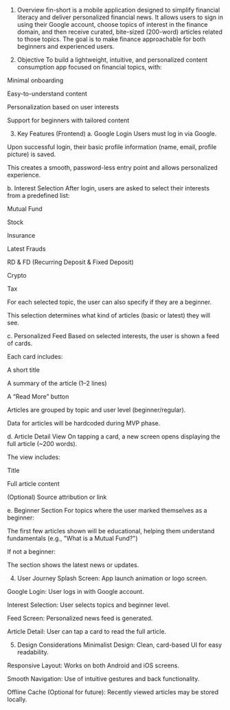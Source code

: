1. Overview
fin-short is a mobile application designed to simplify financial literacy and deliver personalized financial news. It allows users to sign in using their Google account, choose topics of interest in the finance domain, and then receive curated, bite-sized (200-word) articles related to those topics. The goal is to make finance approachable for both beginners and experienced users.

2. Objective
To build a lightweight, intuitive, and personalized content consumption app focused on financial topics, with:

Minimal onboarding

Easy-to-understand content

Personalization based on user interests

Support for beginners with tailored content

3. Key Features (Frontend)
a. Google Login
Users must log in via Google.

Upon successful login, their basic profile information (name, email, profile picture) is saved.

This creates a smooth, password-less entry point and allows personalized experience.

b. Interest Selection
After login, users are asked to select their interests from a predefined list:

Mutual Fund

Stock

Insurance

Latest Frauds

RD & FD (Recurring Deposit & Fixed Deposit)

Crypto

Tax

For each selected topic, the user can also specify if they are a beginner.

This selection determines what kind of articles (basic or latest) they will see.

c. Personalized Feed
Based on selected interests, the user is shown a feed of cards.

Each card includes:

A short title

A summary of the article (1–2 lines)

A “Read More” button

Articles are grouped by topic and user level (beginner/regular).

Data for articles will be hardcoded during MVP phase.

d. Article Detail View
On tapping a card, a new screen opens displaying the full article (~200 words).

The view includes:

Title

Full article content

(Optional) Source attribution or link

e. Beginner Section
For topics where the user marked themselves as a beginner:

The first few articles shown will be educational, helping them understand fundamentals (e.g., "What is a Mutual Fund?")

If not a beginner:

The section shows the latest news or updates.

4. User Journey
Splash Screen: App launch animation or logo screen.

Google Login: User logs in with Google account.

Interest Selection: User selects topics and beginner level.

Feed Screen: Personalized news feed is generated.

Article Detail: User can tap a card to read the full article.

5. Design Considerations
Minimalist Design: Clean, card-based UI for easy readability.

Responsive Layout: Works on both Android and iOS screens.

Smooth Navigation: Use of intuitive gestures and back functionality.

Offline Cache (Optional for future): Recently viewed articles may be stored locally.

